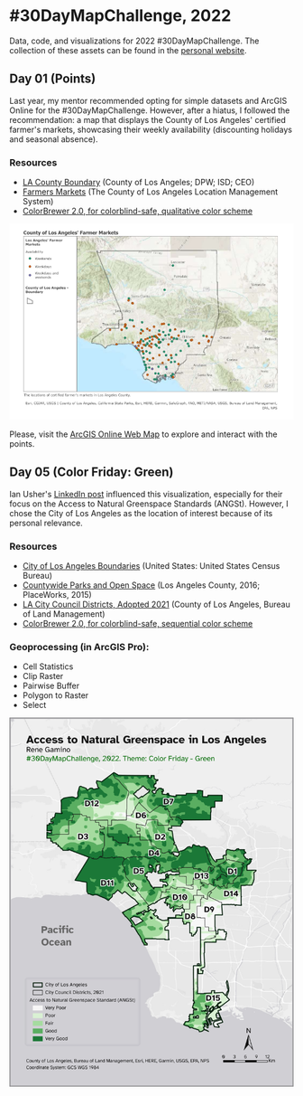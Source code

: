 # #30DayMapChallenge, 2022
Data, code, and visualizations for 2022 #30DayMapChallenge. The collection of these assets can be found in the [personal website](https://renegamino012.github.io/projects/2022-30-day-map-challenge). 

## Day 01 (Points)
Last year, my mentor recommended opting for simple datasets and ArcGIS Online for the #30DayMapChallenge. However, after a hiatus, I followed the recommendation: a map that displays the County of Los Angeles' certified farmer's markets, showcasing their weekly availability (discounting holidays and seasonal absence).

### Resources
* [LA County Boundary](https://www.arcgis.com/home/item.html?id=8b26838d162d4e908ba48375f625a159) (County of Los Angeles; DPW; ISD; CEO)
* [Farmers Markets](https://geohub.lacity.org/datasets/lahub::farmers-markets/about) (The County of Los Angeles Location Management System)
* [ColorBrewer 2.0, for colorblind-safe, qualitative color scheme](https://colorbrewer2.org)

![County of Los Angeles' Farmer's Markets](/01__points/01__points.png?raw=true "County of Los Angeles' Farmer's Markets")

Please, visit the [ArcGIS Online Web Map](https://arcg.is/XejLv) to explore and interact with the points.

## Day 05 (Color Friday: Green)
Ian Usher's [LinkedIn post](https://www.linkedin.com/posts/ian-usher-16591b3b_30daymapchallenge-naturalengland-gis-activity-6994232031282888704-7bk2?utm_source=share&utm_medium=member_desktop) influenced this visualization, especially for their focus on the Access to Natural Greenspace Standards (ANGSt). However, I chose the City of Los Angeles as the location of interest because of its personal relevance. 

### Resources
* [City of Los Angeles Boundaries](https://www.census.gov/geographies/mapping-files/time-series/geo/tiger-line-file.html) (United States: United States Census Bureau)
* [Countywide Parks and Open Space](https://geohub.lacity.org/datasets/lacounty::countywide-parks-and-open-space-public-hosted/about) (Los Angeles County, 2016; PlaceWorks, 2015)
* [LA City Council Districts, Adopted 2021](https://geohub.lacity.org/datasets/76104f230e384f38871eb3c4782f903d_13/about) (County of Los Angeles, Bureau of Land Management)
* [ColorBrewer 2.0, for colorblind-safe, sequential color scheme](https://colorbrewer2.org)

### Geoprocessing (in ArcGIS Pro):
* Cell Statistics
* Clip Raster
* Pairwise Buffer
* Polygon to Raster
* Select

![Access to Natural Greenspace in Los Angeles](/05__colors_friday_green/05__colors_friday_green.png?raw=true "Access to Natural Greenspace in Los Angeles")
